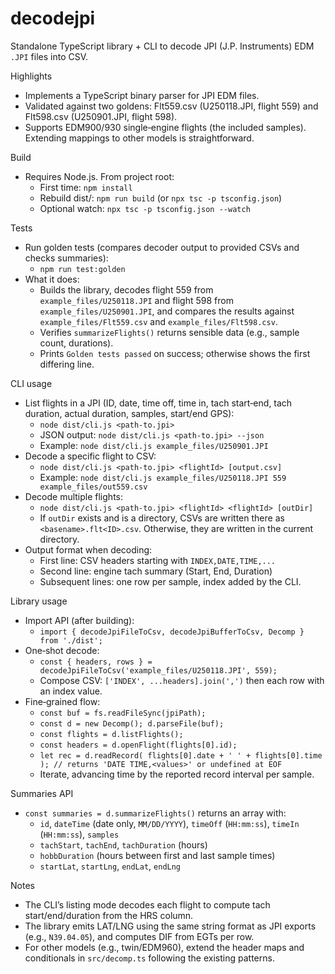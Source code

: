 decodejpi
==========

Standalone TypeScript library + CLI to decode JPI (J.P. Instruments) EDM `.JPI` files into CSV.

Highlights
- Implements a TypeScript binary parser for JPI EDM files.
- Validated against two goldens: Flt559.csv (U250118.JPI, flight 559) and Flt598.csv (U250901.JPI, flight 598).
- Supports EDM900/930 single‑engine flights (the included samples). Extending mappings to other models is straightforward.

Build
- Requires Node.js. From project root:
  - First time: `npm install`
  - Rebuild dist/: `npm run build` (or `npx tsc -p tsconfig.json`)
  - Optional watch: `npx tsc -p tsconfig.json --watch`

Tests
- Run golden tests (compares decoder output to provided CSVs and checks summaries):
  - `npm run test:golden`
- What it does:
  - Builds the library, decodes flight 559 from `example_files/U250118.JPI` and flight 598 from `example_files/U250901.JPI`, and compares the results against `example_files/Flt559.csv` and `example_files/Flt598.csv`.
  - Verifies `summarizeFlights()` returns sensible data (e.g., sample count, durations).
  - Prints `Golden tests passed` on success; otherwise shows the first differing line.

CLI usage
- List flights in a JPI (ID, date, time off, time in, tach start‑end, tach duration, actual duration, samples, start/end GPS):
  - `node dist/cli.js <path-to.jpi>`
  - JSON output: `node dist/cli.js <path-to.jpi> --json`
  - Example: `node dist/cli.js example_files/U250901.JPI`
- Decode a specific flight to CSV:
  - `node dist/cli.js <path-to.jpi> <flightId> [output.csv]`
  - Example: `node dist/cli.js example_files/U250118.JPI 559 example_files/out559.csv`
- Decode multiple flights:
  - `node dist/cli.js <path-to.jpi> <flightId> <flightId> [outDir]`
  - If `outDir` exists and is a directory, CSVs are written there as `<basename>.flt<ID>.csv`. Otherwise, they are written in the current directory.
- Output format when decoding:
  - First line: CSV headers starting with `INDEX,DATE,TIME,...`
  - Second line: engine tach summary (Start, End, Duration)
  - Subsequent lines: one row per sample, index added by the CLI.

Library usage
- Import API (after building):
  - `import { decodeJpiFileToCsv, decodeJpiBufferToCsv, Decomp } from './dist';`
- One‑shot decode:
  - `const { headers, rows } = decodeJpiFileToCsv('example_files/U250118.JPI', 559);`
  - Compose CSV: `['INDEX', ...headers].join(',')` then each row with an index value.
- Fine‑grained flow:
  - `const buf = fs.readFileSync(jpiPath);`
  - `const d = new Decomp(); d.parseFile(buf);`
  - `const flights = d.listFlights();`
  - `const headers = d.openFlight(flights[0].id);`
  - `let rec = d.readRecord(
        flights[0].date + ' ' + flights[0].time
      ); // returns 'DATE TIME,<values>' or undefined at EOF`
  - Iterate, advancing time by the reported record interval per sample.

Summaries API
- `const summaries = d.summarizeFlights()` returns an array with:
  - `id`, `dateTime` (date only, `MM/DD/YYYY`), `timeOff` (`HH:mm:ss`), `timeIn` (`HH:mm:ss`), `samples`
  - `tachStart`, `tachEnd`, `tachDuration` (hours)
  - `hobbDuration` (hours between first and last sample times)
  - `startLat`, `startLng`, `endLat`, `endLng`

Notes
- The CLI’s listing mode decodes each flight to compute tach start/end/duration from the HRS column.
- The library emits LAT/LNG using the same string format as JPI exports (e.g., `N39.04.05`), and computes DIF from EGTs per row.
- For other models (e.g., twin/EDM960), extend the header maps and conditionals in `src/decomp.ts` following the existing patterns.
